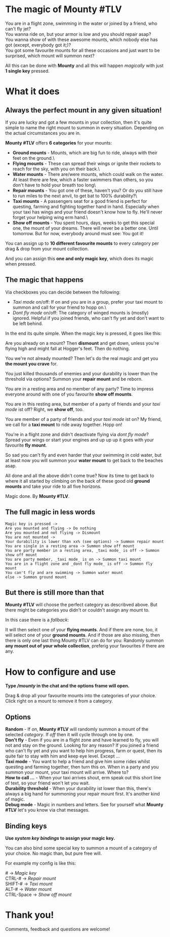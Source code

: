 # The magic of Mounty #TLV

You are in a flight zone, swimming in the water or joined by a friend, who can't fly jet?\
You wanna ride on, but your armor is low and you should repair asap?\
You wanna show of with these awesome mounts, which nobody else has got (except, everybody got it;)?\
You got some favourite mounts for all these occasions and just want to be surprised, which mount will summon next?

All this can be done with __Mounty__ and all this will happen _magically_ with just __1 single key__ pressed.

# What it does

## Always the perfect mount in any given situation!

If you are lucky and got a few mounts in your collection, then it's quite simple to name the right mount to summon in every situation. Depending on the actual circumstances you are in.

__Mounty #TLV__ offers __6 categories__ for your mounts:

- __Ground mounts__ - Mounts, which are big fun to ride, always with their feet on the ground.\
- __Flying mounts__ - These can spread their wings or ignite their rockets to reach for the sky, with you on their back.\
- __Water mounts__ - There are/were mounts, which could walk on the water. At least there are few, which a faster swimmers than others, so you don't have to hold your breath too long\
- __Repair mounts__ - You got one of these, haven't you? Or do you still have to run miles to the next anvil, to get bat to 100% durability?\
- __Taxi mounts__ - A passengers seat for a good friend is perfect for questing, farming and fighting together hand in hand. Especially when your taxi has wings and your friend doesn't know how to fly. He'll never forget your helping wing erm hand.\
- __Show off mounts__ - You spent hours, days, weeks to get this special one, the mount of your dreams. There will never be a better one. Until tomorrow. But for now, everybody around must see: You got it!

You can assign up to __10 different favourite mounts__ to every category per drag & drop from your mount collection.

And you can assign this __one and only magic key__, which does its magic when pressed.

## The magic that happens

Via checkboxes you can decide between the following:

- _Taxi mode_ on/off: If on and you are in a group, prefer your taxi mount to summon and call for your friend to hopp on.\
- _Dont fly mode_ on/off: The category of winged mounts is (mostly) ignored. Helpful if you joined friends, who can't fly yet and don't want to be left behind.

In the end its quite simple. When the magic key is pressed, it goes like this:

Are you already on a mount? Then __dismount__ and get down, unless you're flying high and might fall at Hogger's feet. Then do nothing.

You we're not already mounted? Then let's do the real magic and get you __the mount you crave__ for.

You just killed thousands of enemies and your durability is lower than the threshold via options? Summon your __repair mount__ and be reborn.

You are in a resting area and no member of any party? Time to impress everyone around with one of you favourite __show off mounts__.

You are in this resting area, but member of a party of friends and your _taxi mode_ ist off? Right, we __show off__, too.

You are member of a party of friends and your _taxi mode_ ist on? My friend, we call for a __taxi mount__ to ride away together. Hopp on!

You're in a flight zone and didn't deactivate flying via _dont fly mode_? Spread your wings or start your engines and up up up it goes with your favourite __fly mount__.

So sad you can't fly and even harder that your swimming in cold water, but at least now you will summon your __water mount__ to get back to the beaches asap.

All done and all the above didn't come true? Now its time to get back to where it all started by climbing on the back of these good old __ground mounts__ and take your ride to all five horizons.

Magic done. By __Mounty #TLV__.

## The full magic in less words
```
Magic key is pressed ->
Are you mounted and flying -> Do nothing
Are you mounted and not flying -> Dismount
You are not mounted ->
Your durability is lower than xx% (see options) -> Summon repair mount
You are single in a resting area -> Summon show off mount
You are party member in a resting area, _taxi mode_ is off -> Summon show off mount
You are party member, _taxi mode_ is on -> Summon taxi mount
You are in a flight zone and _dont fly mode_ is off -> Summon fly mount
You can't fly and are swimming -> Summon water mount
else -> Summon ground mount
```
## But there is still more than that

__Mounty #TLV__ will choose the perfect category as describved above. But there might be categories you didn't or couldn't assign any mount to.

In this case there is a _fallback_:

It will then select one of your __flying mounts__.  And if there are none, too, it will select one of your __ground mounts__.  And if those are also missing, then there is only one last thing Mounty #TLV can do for you: Randomly summon __any mount out of your whole collection__, preferig your favourites if there are any. 

# How to configure and use

__Type _/mounty_ in the chat and the options frame will open.__

Drag & drop all your favourite mounts into the categories of your choice. Click right on a mount to remove it from a category.

## Options

__Random__ - If _on_, __Mounty #TLV__ will randomly summon a mount of the selected _category_. If _off_ then it will cycle through one by one.\
__Don't fly__ - Even if you are in a flight zone and have learned to fly, you will not and stay on the ground. Looking for any reason? If you joined a friend who can't fly yet and you want to help him progress, farm or quest, then its quite fair to stay with him and keep eye level. Except ...\
__Taxi mode__ - You want to help a friend and give him some rides whilst questing and farming together, then turn this on. When in a party and you summon your mount, your taxi mount will arrive. Where to?\
__How to call ...__ - When your taxi arrives shout, erm speak out this short line of text, so your friend won't let you wait.\
__Durability threshold__ - When your durability ist lower than this, there's always a big hand for summoning your repair mount first. It's another kind of magic.\
__Debug mode__ - Magic in numbers and letters. See for yourself what __Mounty #TLV__ let's you know via chat messages.

## Binding keys

__Use _system key bindings_ to assign your magic key.__

You can also bind some special key to summon a mount of a category of your choice. No magic than, but pure free will.

For example my config is like this:

\# -> _Magic key_\
CTRL-# -> _Repair mount_\
SHIFT-# -> _Taxi mount_\
ALT-# -> _Water mount_\
CTRL-Space -> _Show off mount_

# Thank you!

Comments, feedback and questions are welcome!
